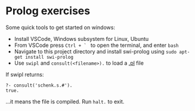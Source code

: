 # Prolog exercises

Some quick tools to get started on windows:

  - Install VSCode, Windows subsystem for Linux, Ubuntu
  - From VSCode press ```Ctrl + ` ``` to open the terminal, and enter ```bash```
  - Navigate to this project directory and install swi-prolog using ```sudo apt-get install swi-prolog```
  - Use ```swipl``` and ```consult(<filename>).``` to load a [.pl](#) file

If swipl returns:
```
?- consult('schenk.s.#').
true.
```
...it means the file is compiled. Run ```halt.``` to exit.